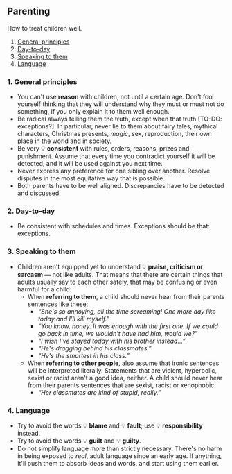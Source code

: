 ## Parenting

How to treat children well.

1. [General principles](#1-general-principles)
1. [Day-to-day](#2-day-to-day)
1. [Speaking to them](#3-speaking-to-them)
1. [Language](#4-language)

### 1. General principles

* You can't use **reason** with children, not until a certain age.
  Don't fool yourself thinking that they will understand why they must or must not do something, if you only explain it to them well enough.
* Be radical always telling them the truth, except when that truth [TO-DO: exceptions?].
  In particular, never lie to them about fairy tales, mythical characters, Christmas presents, *magic*, sex, reproduction, their own place in the world and in
  society.
* Be very 💡&nbsp;**consistent** with rules, orders, reasons, prizes and punishment.
  Assume that every time you contradict yourself it will be detected, and it will be used against you next time.
* Never express any preference for one sibling over another.
  Resolve disputes in the most equitative way that is possible.
* Both parents have to be well aligned.
  Discrepancies have to be detected and discussed.

### 2. Day-to-day

* Be consistent with schedules and times.
  Exceptions should be that: exceptions.

### 3. Speaking to them

* Children aren't equipped yet to understand 💡&nbsp;**praise, criticism or sarcasm**&nbsp;&mdash;&nbsp;not like adults.
That means that there are certain things that adults usually say to each other safely, that may be confusing or even harmful for a child:
  * When **referring to them**, a child should never hear from their parents sentences like these:
    * *“She's so annoying, all the time screaming! One more day like today and I'll kill myself.”*
    * *“You know, honey. It was enough with the first one. If we could go back in time, we wouldn't have had him, would we?”*
    * *“I wish I've stayed today with his brother instead…”*
    * *“He's dragging behind his classmates.”*
    * *“He's the smartest in his class.”*
  * When **referring to other people**, also assume that ironic sentences will be interpreted literally.
    Statements that are violent, hyperbolic, sexist or racist aren't a good idea, neither.
    A child should never hear from their parents sentences that are sexist, racist or xenophobic.
    * *“Her classmates are kind of stupid, really.”*

### 4. Language

* Try to avoid the words 💡&nbsp;**blame** and 💡&nbsp;**fault**; use 💡&nbsp;**responsibility** instead.
* Try to avoid the words 💡&nbsp;**guilt** and 💡&nbsp;**guilty**.
* Do not simplify language more than strictly necessary.
  There's no harm in being exposed to *real*, adult language since an early age.
  If anything, it'll push them to absorb ideas and words, and start using them earlier.
